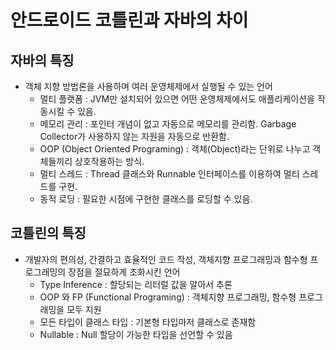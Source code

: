 # 안드로이드 코틀린과 자바의 차이
## 자바의 특징
- 객체 지향 방법론을 사용하며 여러 운영체제에서 실행될 수 있는 언어
    - 멀티 플랫폼 : JVM만 설치되어 있으면 어떤 운영체제에서도 애플리케이션을 작동시킬 수 있음.
    - 메모리 관리 : 포인터 개념이 없고 자동으로 메모리를 관리함. Garbage Collector가 사용하지 않는 자원을 자동으로 반환함.
    - OOP (Object Oriented Programing) : 객체(Object)라는 단위로 나누고 객체들끼리 상호작용하는 방식.
    - 멀티 스레드 : Thread 클래스와 Runnable 인터페이스를 이용하여 멀티 스레드를 구현.
    - 동적 로딩 : 필요한 시점에 구현한 클래스를 로딩할 수 있음.

## 코틀린의 특징
- 개발자의 편의성, 간결하고 효율적인 코드 작성, 객체지향 프로그래밍과 함수형 프로그래밍의 장점을 절묘하게 조화시킨 언어
    - Type Inference : 할당되는 리터럴 값을 알아서 추론
    - OOP 와 FP (Functional Programing) : 객체지향 프로그래밍, 함수형 프로그래밍을 모두 지원
    - 모든 타입이 클래스 타입 : 기본형 타입마저 클래스로 존재함
    - Nullable : Null 할당이 가능한 타입을 선언할 수 있음
